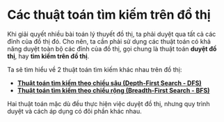 # Các thuật toán tìm kiếm trên đồ thị

Khi giải quyết nhiều bài toán lý thuyết đồ thị, ta phải duyệt qua tất cả các đỉnh của đồ thị đó. Cho nên, ta cần phải sử dụng các thuật toán có khả năng duyệt toàn bộ các đỉnh của đồ thị, gọi chung là thuật toán **duyệt đồ thị**, hay **tìm kiếm trên đồ thị**.

Ta sẽ tìm hiểu về 2 thuật toán tìm kiếm khác nhau trên đồ thị: 
- [**Thuật toán tìm kiếm theo chiều sâu (Depth-First Search - DFS)**](dfs.md) 
- [**Thuật toán tìm kiếm theo chiều rộng (Breadth-First Search - BFS)**](bfs.md)

Hai thuật toán mặc dù đều thực hiện việc duyệt đồ thị, nhưng quy trình duyệt và cách áp dụng có đôi phần khác nhau.

